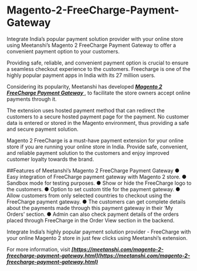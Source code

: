 # Magento-2-FreeCharge-Payment-Gateway
Integrate India’s popular payment solution provider with your online store using Meetanshi’s Magento 2 FreeCharge Payment Gateway to offer a convenient payment option to your customers.

Providing safe, reliable, and convenient payment option is crucial to ensure a seamless checkout experience to the customers. Freecharge is one of the highly popular payment apps in India with its 27 million users.

Considering its popularity, Meetanshi has developed ***[Magento 2 FreeCharge Payment Gateway ](https://meetanshi.com/magento-2-freecharge-payment-gateway.html)***, to facilitate the store owners accept online payments through it.

The extension uses hosted payment method that can redirect the customers to a secure hosted payment page for the payment. No customer data is entered or stored in the Magento environment, thus providing a safe and secure payment solution.

Magento 2 FreeCharge is a must-have payment extension for your online store if you are running your online store in India. Provide safe, convenient, and reliable payment solution to the customers and enjoy improved customer loyalty towards the brand.


##Features of Meetanshi’s Magento 2 FreeCharge Payment Gateway
●     Easy integration of FreeCharge payment gateway with Magento 2 store.
●     Sandbox mode for testing purposes.
●     Show or hide the FreeCharge logo to the customers.
●     Option to set custom title for the payment gateway.
●     Allow customers from only selected countries to checkout using the FreeCharge payment gateway.
●     The customers can get complete details about the payments made through this payment gateway in their ‘My Orders’ section.
●     Admin can also check payment details of the orders placed through FreeCharge in the Order View section in the backend.
 
Integrate India’s highly popular payment solution provider - FreeCharge with your online Magento 2 store in just few clicks using Meetanshi’s extension.

 
 For more information, visit ***[https://meetanshi.com/magento-2-freecharge-payment-gateway.html](https://meetanshi.com/magento-2-freecharge-payment-gateway.html)***
